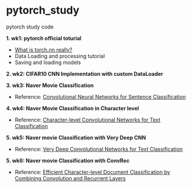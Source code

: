 # pytorch_study
pytorch study code

**1. wk1: pytorch official toturial**
  * [What is torch.nn really?](https://pytorch.org/tutorials/beginner/nn_tutorial.html)
  * Data Loading and processing tutorial
  * Saving and loading models


**2. wk2: CIFAR10 CNN Implementation with custom DataLoader**

**3. wk3: Naver Movie Classification**
 * Reference: [Convolutional Neural Networks for Sentence Classification](https://arxiv.org/abs/1408.5882)

**4. wk4: Naver Movie Classification in Character level**
 * Reference: [Character-level Convolutional Networks for Text Classification](https://arxiv.org/abs/1509.01626)

**5. wk5: Naver movie Classification with Very Deep CNN**
* Reference: [Very Deep Convolutional Networks for Text Classification](https://arxiv.org/abs/1606.01781) 

**5. wk6: Naver movie Classification with ConvRec**
* Reference: [Efficient Character-level Document Classification by Combining Convolution and Recurrent Layers](https://arxiv.org/abs/1602.00367) 